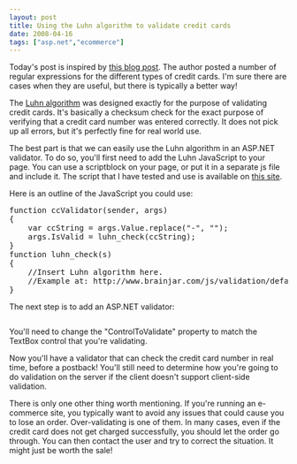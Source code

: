 ```yaml
---
layout: post
title: Using the Luhn algorithm to validate credit cards
date: 2008-04-16
tags: ["asp.net","ecommerce"]
---
```


Today's post is inspired by [this blog post](http://www.diffio.com/post/Credit-card-validation---regular-expressions.aspx). The author posted a number of regular expressions for the different types of credit cards. I'm sure there are cases when they are useful, but there is typically a better way!

The [Luhn algorithm](http://en.wikipedia.org/wiki/Luhn_algorithm) was designed exactly for the purpose of validating credit cards. It's basically a checksum check for the exact purpose of verifying that a credit card number was entered correctly. It does not pick up all errors, but it's perfectly fine for real world use.

The best part is that we can easily use the Luhn algorithm in an ASP.NET validator. To do so, you'll first need to add the Luhn JavaScript to your page. You can use a scriptblock on your page, or put it in a separate js file and include it. The script that I have tested and use is available on [this site](http://www.brainjar.com/js/validation/default2.asp).

Here is an outline of the JavaScript you could use:
  <pre class="javascript" name="code">function ccValidator(sender, args)
{
    var ccString = args.Value.replace(&quot;-&quot;, &quot;&quot;);
    args.IsValid = luhn_check(ccString);
}
function luhn_check(s)
{
    //Insert Luhn algorithm here.
    //Example at: http://www.brainjar.com/js/validation/default2.asp
}</pre>

The next step is to add an ASP.NET validator:

<pre class="xml" name="code"><asp:CustomValidator
    runat=&quot;server&quot;
    ControlToValidate=&quot;txtCCNumber&quot;
    ClientValidationFunction=&quot;ccValidator&quot;
    ErrorMessage=&quot;Invalid credit card number&quot;
    Display=&quot;Dynamic&quot;
    EnableClientScript=&quot;true&quot; /></pre>

You'll need to change the &quot;ControlToValidate&quot; property to match the TextBox control that you're validating.

Now you'll have a validator that can check the credit card number in real time, before a postback! You'll still need to determine how you're going to do validation on the server if the client doesn't support client-side validation.

There is only one other thing worth mentioning. If you're running an e-commerce site, you typically want to avoid any issues that could cause you to lose an order. Over-validating is one of them. In many cases, even if the credit card does not get charged successfully, you should let the order go through. You can then contact the user and try to correct the situation. It might just be worth the sale!